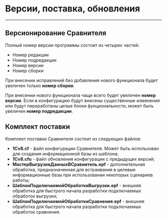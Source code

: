 # Версии, поставка, обновления
---
## Версионирование Сравнителя
Полный номер версии программы состоит из четырех частей:

- Номер редакции
- Номер подредакции
- Номер версии
- Номер сборки

При внесении исправлений без добавления нового функционала будет увеличен только **номер сборки**.

При внесении нового функционала чаще всего будет увеличен **номер версии**. Если в конфигурацию будут внесены существенные изменения или будут переработаны целые блоки фунциональности, может быть увеличен **номер подредакции**.

## Комплект поставки
Комплект поставки Сравнителя состоит из следующих файлов:

- **1Cv8.cf** - файл конфигурации Сравнителя. Может быть использован для создания информационной базы из шаблона;
- **1Cv8.cfu** - файл обновления конфигурации с предыдущих версий;
- **МастерВыгрузкиДанныхВСравнитель.epf** - дополнительная обработка, предназначенная для встраивания в целевые информационные базы при использовании некоторых сценариев работы;
- **ШаблонПодключаемойОбработкиВыгрузки.epf** - внешняя обработка для быстрого начала разработки подключаемых обработок выгрузки;
- **ШаблонПодключаемойОбработкиСравнения.epf** - внешняя обработка для быстрого начала разработки подключаемых обработок сравнения.